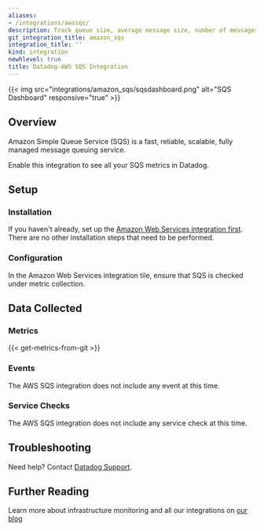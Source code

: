 ```yaml
---
aliases:
- /integrations/awssqs/
description: Track queue size, average message size, number of messages, and more.
git_integration_title: amazon_sqs
integration_title: ''
kind: integration
newhlevel: true
title: Datadog-AWS SQS Integration
---
```


{{< img src="integrations/amazon_sqs/sqsdashboard.png" alt="SQS Dashboard" responsive="true" >}}

## Overview

Amazon Simple Queue Service (SQS) is a fast, reliable, scalable, fully managed message queuing service.

Enable this integration to see all your SQS metrics in Datadog.

## Setup
### Installation

If you haven't already, set up the [Amazon Web Services integration first](https://docs.datadoghq.com/integrations/aws/). There are no other installation steps that need to be performed.

### Configuration

In the Amazon Web Services integration tile, ensure that SQS is checked under metric collection.

## Data Collected
### Metrics
{{< get-metrics-from-git >}}

### Events
The AWS SQS integration does not include any event at this time.

### Service Checks
The AWS SQS integration does not include any service check at this time.

## Troubleshooting
Need help? Contact [Datadog Support](http://docs.datadoghq.com/help/).

## Further Reading
Learn more about infrastructure monitoring and all our integrations on [our blog](https://www.datadoghq.com/blog/)